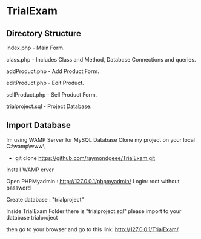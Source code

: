 # TrialExam

Directory Structure
-------------------
index.php           - Main Form.

class.php           - Includes Class and Method, Database Connections and queries.

addProduct.php      - Add Product Form.

editProduct.php     - Edit Product.

sellProduct.php     - Sell Product Form.

trialproject.sql    - Project Database.



Import Database
----------------------------------------------------------------------------------
Im using WAMP Server for MySQL Database
Clone my project on your local C:\\wamp\www\
  
 - git clone https://github.com/raymondgeee/TrialExam.git
 
Install WAMP erver

Open PHPMyadmin : http://127.0.0.1/phpmyadmin/
Login: root without password

Create database : "trialproject"

Inside TrialExam Folder there is "trialproject.sql" please import to your database trialproject

then go to your browser and go to this link: http://127.0.0.1/TrialExam/
